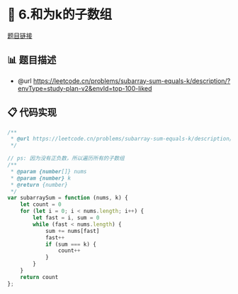 # 🎯 6.和为k的子数组

[题目链接](https://leetcode.cn/problems/subarray-sum-equals-k/description/?envType=study-plan-v2&envId=top-100-liked)

## 📊 题目描述
* @url https://leetcode.cn/problems/subarray-sum-equals-k/description/?envType=study-plan-v2&envId=top-100-liked

## 📋 代码实现
```typescript
/**
 * @url https://leetcode.cn/problems/subarray-sum-equals-k/description/?envType=study-plan-v2&envId=top-100-liked
 */

// ps: 因为没有正负数，所以遍历所有的子数组
/**
 * @param {number[]} nums
 * @param {number} k
 * @return {number}
 */
var subarraySum = function (nums, k) {
    let count = 0
    for (let i = 0; i < nums.length; i++) {
        let fast = i, sum = 0
        while (fast < nums.length) {
            sum += nums[fast]
            fast++
            if (sum === k) {
                count++
            }
        }
    }
    return count
};
```

